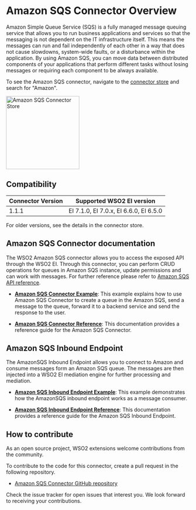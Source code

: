 # Amazon SQS Connector Overview

Amazon Simple Queue Service (SQS) is a fully managed message queuing service that allows you to run business applications and services so that the messaging is not dependent on the IT infrastructure itself. This means the messages can run and fail independently of each other in a way that does not cause slowdowns, system-wide faults, or a disturbance within the application. By using Amazon SQS, you can move data between distributed components of your applications that perform different tasks without losing messages or requiring each component to be always available.

To see the Amazon SQS connector, navigate to the [connector store](https://store.wso2.com/store/assets/esbconnector/list) and search for "Amazon".

<img src="../../../../assets/img/connectors/amazon-sqs-store.png" title="Amazon SQS Connector Store" width="200" alt="Amazon SQS Connector Store"/>

## Compatibility

| Connector Version | Supported WSO2 EI version |
| ------------- |-------------|
| 1.1.1    | EI 7.1.0, EI 7.0.x, EI 6.6.0, EI 6.5.0 |

For older versions, see the details in the connector store.

## Amazon SQS Connector documentation

The WSO2 Amazon SQS connector allows you to access the exposed API through the WSO2 EI. Through this connector, you can perform CRUD operations for queues in Amazon SQS instance, update permissions and can work with messages. For further reference please refer to [Amazon SQS API reference](https://docs.aws.amazon.com/AWSSimpleQueueService/latest/APIReference/Welcome.html).

* **[Amazon SQS Connector Example](amazonsqs-connector-example.md)**: This example explains how to use Amazon SQS Connector to create a queue in the Amazon SQS, send a message to the queue, forward it to a backend service and send the response to the user. 

* **[Amazon SQS Connector Reference](amazonsqs-connector-config.md)**: This documentation provides a reference guide for the Amazon SQS Connector.

## Amazon SQS Inbound Endpoint

The AmazonSQS Inbound Endpoint allows you to connect to Amazon and consume messages form an Amazon SQS queue. The messages are then injected into a WSO2 EI mediation engine for further processing and mediation.

* **[Amazon SQS Inbound Endpoint Example](amazonsqs-inbound-endpoint-example.md)**: This example demonstrates how the AmazonSQS inbound endpoint works as a message consumer. 

* **[Amazon SQS Inbound Endpoint Reference](amazonsqs-inbound-endpoint-reference-configuration.md)**: This documentation provides a reference guide for the Amazon SQS Inbound Endpoint.

## How to contribute

As an open source project, WSO2 extensions welcome contributions from the community. 

To contribute to the code for this connector, create a pull request in the following repository. 

* [Amazon SQS Connector GitHub repository](https://github.com/wso2-extensions/esb-inbound-amazonsqs)

Check the issue tracker for open issues that interest you. We look forward to receiving your contributions.
